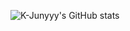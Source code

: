 ![K-Junyyy's GitHub stats](https://github-readme-stats.vercel.app/api?username=znight1020&show_icons=true&theme=defalut)  
